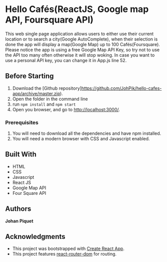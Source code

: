 # Hello Cafés(ReactJS, Google map API, Foursquare API)
This web single page application allows users to either use their current location or to search a city(Google AutoComplete), when their selection is done the app will display a map(Google Map) up to 100 Cafés(Foursquare).
Please notice the app is using a free Google Map API Key, so try not to use the API too many often otherwise it will stop woking.
In case you want to use a personal API key, you can change it in App.js line 52.

## Before Starting
1. Download the [Github repository]https://github.com/JohPik/hello-cafes-app/archive/master.zip).
2. Open the folder in the command line
3. run `npm install` and `npm start`
4. Open you browser, and go to [http://localhost:3000/](http://localhost:3000/).

### Prerequisites
1. You will need to download all the dependencies and have npm installed.
2. You will need a modern browser with CSS and Javascript enabled.

## Built With
* HTML
* CSS
* Javascript
* React JS
* Google Map API
* Four Square API

## Authors
**Johan Piquet**

## Acknowledgments
* This project was bootstrapped with [Create React App](https://github.com/facebook/create-react-app).
* This project features [react-router-dom](https://reacttraining.com/react-router/core/guides/philosophy) for routing.
